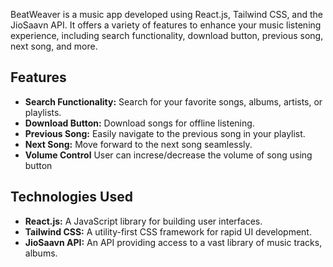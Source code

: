 BeatWeaver is a music app developed using React.js, Tailwind CSS, and the JioSaavn API. It offers a variety of features to enhance your music listening experience, including search functionality, download button, previous song, next song, and more.

## Features

- **Search Functionality:** Search for your favorite songs, albums, artists, or playlists.
- **Download Button:** Download songs for offline listening.
- **Previous Song:** Easily navigate to the previous song in your playlist.
- **Next Song:** Move forward to the next song seamlessly.
- **Volume Control** User can increse/decrease the volume of song using button

## Technologies Used

- **React.js:** A JavaScript library for building user interfaces.
- **Tailwind CSS:** A utility-first CSS framework for rapid UI development.
- **JioSaavn API:** An API providing access to a vast library of music tracks, albums.
